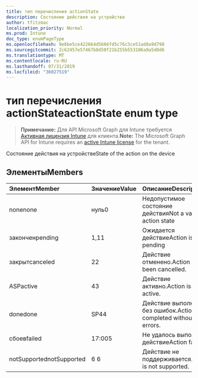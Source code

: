 ```yaml
---
title: тип перечисления actionState
description: Состояние действия на устройстве
author: tfitzmac
localization_priority: Normal
ms.prod: Intune
doc_type: enumPageType
ms.openlocfilehash: 9e6be5ce422664d5666fd5c76c3ce51ad8a9d798
ms.sourcegitcommit: 2c62457e57467b8d50f21b255b553106a9a5d8d6
ms.translationtype: MT
ms.contentlocale: ru-RU
ms.lasthandoff: 07/31/2019
ms.locfileid: "36027519"
---
```

# <a name="actionstate-enum-type"></a><span data-ttu-id="02b7b-103">тип перечисления actionState</span><span class="sxs-lookup"><span data-stu-id="02b7b-103">actionState enum type</span></span>

> <span data-ttu-id="02b7b-104">**Примечание:** Для API Microsoft Graph для Intune требуется [Активная лицензия Intune](https://go.microsoft.com/fwlink/?linkid=839381) для клиента.</span><span class="sxs-lookup"><span data-stu-id="02b7b-104">**Note:** The Microsoft Graph API for Intune requires an [active Intune license](https://go.microsoft.com/fwlink/?linkid=839381) for the tenant.</span></span>

<span data-ttu-id="02b7b-105">Состояние действия на устройстве</span><span class="sxs-lookup"><span data-stu-id="02b7b-105">State of the action on the device</span></span>

## <a name="members"></a><span data-ttu-id="02b7b-106">Элементы</span><span class="sxs-lookup"><span data-stu-id="02b7b-106">Members</span></span>
|<span data-ttu-id="02b7b-107">Элемент</span><span class="sxs-lookup"><span data-stu-id="02b7b-107">Member</span></span>|<span data-ttu-id="02b7b-108">Значение</span><span class="sxs-lookup"><span data-stu-id="02b7b-108">Value</span></span>|<span data-ttu-id="02b7b-109">Описание</span><span class="sxs-lookup"><span data-stu-id="02b7b-109">Description</span></span>|
|:---|:---|:---|
|<span data-ttu-id="02b7b-110">none</span><span class="sxs-lookup"><span data-stu-id="02b7b-110">none</span></span>|<span data-ttu-id="02b7b-111">нуль</span><span class="sxs-lookup"><span data-stu-id="02b7b-111">0</span></span>|<span data-ttu-id="02b7b-112">Недопустимое состояние действия</span><span class="sxs-lookup"><span data-stu-id="02b7b-112">Not a valid action state</span></span>|
|<span data-ttu-id="02b7b-113">закончен</span><span class="sxs-lookup"><span data-stu-id="02b7b-113">pending</span></span>|<span data-ttu-id="02b7b-114">1,1</span><span class="sxs-lookup"><span data-stu-id="02b7b-114">1</span></span>|<span data-ttu-id="02b7b-115">Ожидается действие</span><span class="sxs-lookup"><span data-stu-id="02b7b-115">Action is pending</span></span>|
|<span data-ttu-id="02b7b-116">закрыт</span><span class="sxs-lookup"><span data-stu-id="02b7b-116">canceled</span></span>|<span data-ttu-id="02b7b-117">2</span><span class="sxs-lookup"><span data-stu-id="02b7b-117">2</span></span>|<span data-ttu-id="02b7b-118">Действие отменено.</span><span class="sxs-lookup"><span data-stu-id="02b7b-118">Action has been cancelled.</span></span>|
|<span data-ttu-id="02b7b-119">ASP</span><span class="sxs-lookup"><span data-stu-id="02b7b-119">active</span></span>|<span data-ttu-id="02b7b-120">4</span><span class="sxs-lookup"><span data-stu-id="02b7b-120">3</span></span>|<span data-ttu-id="02b7b-121">Действие активно.</span><span class="sxs-lookup"><span data-stu-id="02b7b-121">Action is active.</span></span>|
|<span data-ttu-id="02b7b-122">done</span><span class="sxs-lookup"><span data-stu-id="02b7b-122">done</span></span>|<span data-ttu-id="02b7b-123">SP4</span><span class="sxs-lookup"><span data-stu-id="02b7b-123">4</span></span>|<span data-ttu-id="02b7b-124">Действие выполнено без ошибок.</span><span class="sxs-lookup"><span data-stu-id="02b7b-124">Action completed without errors.</span></span>|
|<span data-ttu-id="02b7b-125">сбоев</span><span class="sxs-lookup"><span data-stu-id="02b7b-125">failed</span></span>|<span data-ttu-id="02b7b-126">17:00</span><span class="sxs-lookup"><span data-stu-id="02b7b-126">5</span></span>|<span data-ttu-id="02b7b-127">Не удалось выполнить действие</span><span class="sxs-lookup"><span data-stu-id="02b7b-127">Action failed</span></span>|
|<span data-ttu-id="02b7b-128">notSupported</span><span class="sxs-lookup"><span data-stu-id="02b7b-128">notSupported</span></span>|<span data-ttu-id="02b7b-129">6 </span><span class="sxs-lookup"><span data-stu-id="02b7b-129">6</span></span>|<span data-ttu-id="02b7b-130">Действие не поддерживается.</span><span class="sxs-lookup"><span data-stu-id="02b7b-130">Action is not supported.</span></span>|



